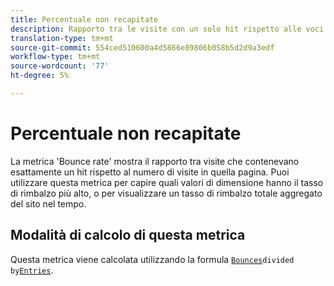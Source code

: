 ```yaml
---
title: Percentuale non recapitate
description: Rapporto tra le visite con un solo hit rispetto alle voci.
translation-type: tm+mt
source-git-commit: 554ced510600a4d5866e89806b058b5d2d9a3edf
workflow-type: tm+mt
source-wordcount: '77'
ht-degree: 5%

---
```



# Percentuale non recapitate

La metrica &#39;Bounce rate&#39; mostra il rapporto tra visite che contenevano esattamente un hit rispetto al numero di visite in quella pagina. Puoi utilizzare questa metrica per capire quali valori di dimensione hanno il tasso di rimbalzo più alto, o per visualizzare un tasso di rimbalzo totale aggregato del sito nel tempo.

## Modalità di calcolo di questa metrica

Questa metrica viene calcolata utilizzando la formula [`Bounces`](bounces.md)` divided by `[`Entries`](entries.md).
